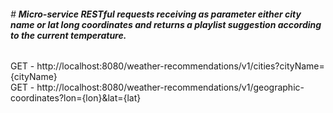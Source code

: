 ###### # **Micro-service RESTful requests receiving as parameter either city name or lat long coordinates and returns a playlist suggestion according to the current temperature.**

GET - http://localhost:8080/weather-recommendations/v1/cities?cityName={cityName}<br/>
GET - http://localhost:8080/weather-recommendations/v1/geographic-coordinates?lon={lon}&lat={lat}

